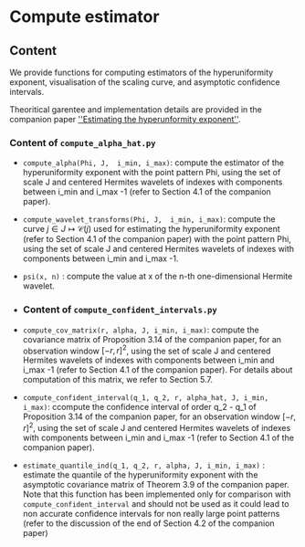 # Compute estimator

## Content

We provide functions for computing estimators of the hyperuniformity exponent, visualisation of the scaling curve, and asymptotic confidence intervals.

Theoritical garentee and implementation details are provided in the companion paper [''Estimating the hyperunformity exponent''](https://arxiv.org).

### Content of ``compute_alpha_hat.py``

- `compute_alpha(Phi, J,  i_min, i_max)`: compute the estimator of the hyperuniformity exponent with the point pattern Phi, using the set of scale J and centered Hermites wavelets of indexes with components between i_min and i_max -1 (refer to Section 4.1 of the companion paper). 

- `compute_wavelet_transforms(Phi, J,  i_min, i_max)`: compute the curve $`j \in J \mapsto \mathcal{C}(j)`$ used for estimating the hyperuniformity exponent (refer to Section 4.1 of the companion paper) with the point pattern Phi, using the set of scale J and centered Hermites wavelets of indexes with components between i_min and i_max -1.

- `psi(x, n)` : compute the value at x of the n-th one-dimensional Hermite wavelet.

- ### Content of ``compute_confident_intervals.py``

- `compute_cov_matrix(r, alpha, J, i_min, i_max)`: compute the covariance matrix of Proposition 3.14 of the companion paper, for an observation window $`[-r, r]^2`$, using the set of scale J and centered Hermites wavelets of indexes with components between i_min and i_max -1 (refer to Section 4.1 of the companion paper). For details about computation of this matrix, we refer to Section 5.7.

- `compute_confident_interval(q_1, q_2, r, alpha_hat, J, i_min, i_max)`: ccompute the confidence interval of order q_2 - q_1 of Proposition 3.14 of the companion paper, for an observation window  $`[-r, r]^2`$, using the set of scale J and centered Hermites wavelets of indexes with components between i_min and i_max -1 (refer to Section 4.1 of the companion paper).

- `estimate_quantile_ind(q_1, q_2, r, alpha, J, i_min, i_max)` : estimate the quantile of the hyperuniformity exponent with the asymptotic covariance matrix of Theorem 3.9 of the companion paper. Note that this function has been implemented only for comparison with `compute_confident_interval` and should not be used as it could lead to non accurate confidence intervals for non really large point patterns (refer to the discussion of the end of Section 4.2 of the companion paper)
